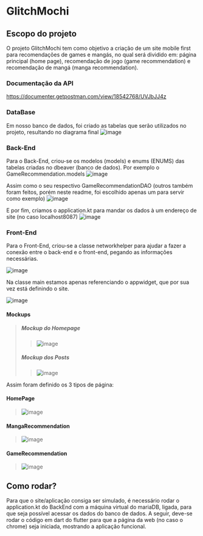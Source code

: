 # GlitchMochi

## Escopo do projeto

O projeto GlitchMochi tem como objetivo a criação de um site mobile first para recomendações de games e mangás, no qual será dividido em: página principal (home page), recomendação de jogo (game recommendation) e recomendação de mangá (manga recommendation).

### Documentação da API

https://documenter.getpostman.com/view/18542768/UVJbJJ4z

### DataBase

Em nosso banco de dados, foi criado as tabelas que serão utilizados no projeto, resultando no diagrama final
![image](https://user-images.githubusercontent.com/73084673/142273702-c822a741-f94f-4a5b-bc3a-9706e99c0424.png)

### Back-End

Para o Back-End, criou-se os modelos (models) e enums (ENUMS) das tabelas criadas no dbeaver (banco de dados). Por exemplo o GameRecommendation.models
![image](https://user-images.githubusercontent.com/73084673/142274304-aaa23664-e1d5-407d-a003-32525f42edf0.png)

Assim como o seu respectivo GameRecommendationDAO (outros também foram feitos, porém neste readme, foi escolhido apenas um para servir como exemplo)
![image](https://user-images.githubusercontent.com/73084673/142274479-1888b649-33bc-442f-84de-54933e630e0d.png)

E por fim, criamos o application.kt para mandar os dados à um endereço de site (no caso localhost8087)
![image](https://user-images.githubusercontent.com/73084673/142276812-3e523fee-f39c-48ab-ad3b-2b4ba3a48a71.png)


### Front-End

Para o Front-End, criou-se a classe networkhelper para ajudar a fazer a conexão entre o back-end e o front-end, pegando as informações necessárias.

![image](https://user-images.githubusercontent.com/73084673/142279626-c0b866d2-519c-4b96-9367-be94ea1c0a9a.png)

Na classe main estamos apenas referenciando o appwidget, que por sua vez está definindo o site.

![image](https://user-images.githubusercontent.com/73084673/142279927-34facb2c-7ea4-4b51-8cfa-4934cc8251cf.png)

#### Mockups
> ##### Mockup do Homepage
>> ![image](https://user-images.githubusercontent.com/79462846/142289794-c1a2dc44-f270-4194-bd76-42bb70438fb1.png)
> ##### Mockup dos Posts
>> ![image](https://user-images.githubusercontent.com/79462846/142286988-fd4df1e2-0016-44cf-b164-3393a1655f54.png)



Assim foram definido os 3 tipos de página:

#### HomePage
> ![image](https://user-images.githubusercontent.com/73084673/142280580-ee0f9f87-9e05-4766-aa4b-5408cba7ba24.png)

#### MangaRecommendation
> ![image](https://user-images.githubusercontent.com/73084673/142283069-28f6ff32-c972-48c8-b4ae-7dbc8a5b7605.png)

#### GameRecommendation
> ![image](https://user-images.githubusercontent.com/73084673/142283131-c2575454-8f55-4a41-ad60-fcb6bccffb24.png)

## Como rodar?

Para que o site/aplicação consiga ser simulado, é necessário rodar o application.kt do BackEnd com a máquina virtual do mariaDB, ligada, para que seja possível acessar os dados do banco de dados. A seguir, deve-se rodar o código em dart do flutter para que a página da web (no caso o chrome) seja iniciada, mostrando a aplicação funcional.
